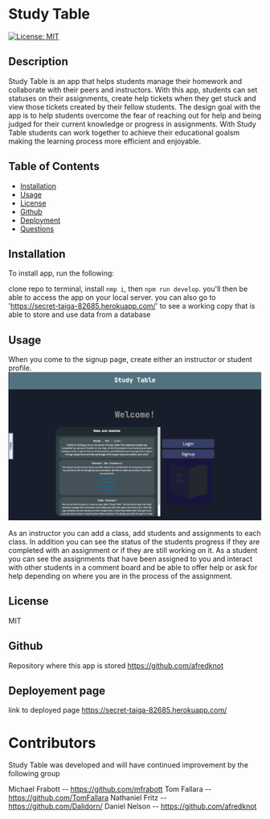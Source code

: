 # Study Table

[![License: MIT](https://img.shields.io/badge/License-MIT-yellow.svg)](https://opensource.org/licenses/MIT)

## Description
Study Table is an app that helps students manage their homework and collaborate with their peers and instructors. With this app, students can set statuses on their assignments, create help tickets when they get stuck and view those tickets created by their fellow students. The design goal with the app is to help students overcome the fear of reaching out for help and being judged for their current knowledge or progress in assignments. With Study Table students can work together to achieve their educational goalsm making the learning process more efficient and enjoyable.

## Table of Contents
* [Installation](#installation)
* [Usage](#usage)
* [License](#license)
* [Github](#github)
* [Deployment](#deployement-page)
* [Questions](#questions)


## Installation
To install app, run the following:

clone repo to terminal, install `nmp i`, then `npm run develop`. you'll then be able to access the app on your local server.
you can also go to 'https://secret-taiga-82685.herokuapp.com/' to see a working copy that is able to store and use data from a database


## Usage
When you come to the signup page, create either an instructor or student profile. 
![](./images/studytable-landingpage.png)

As an instructor you can add a class, add students and assignments to each class. In addition you can see the status of the students progress if they are completed with an assignment or if they are still working on it.
As a student you can see the assignments that have been assigned to you and interact with other students in a comment board and be able to offer help or ask for help depending on where you are in the process of the assignment.


## License
MIT

## Github 
Repository where this app is stored
https://github.com/afredknot

## Deployement page
link to deployed page
https://secret-taiga-82685.herokuapp.com/

# Contributors
Study Table was developed and will have continued improvement by the following group

Michael Frabott -- https://github.com/mfrabott
Tom Fallara -- https://github.com/TomFallara
Nathaniel Fritz -- https://github.com/Dalidorn/
Daniel Nelson -- https://github.com/afredknot